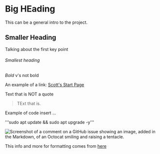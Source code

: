 # Big HEading

This can be a general intro to the project.

## Smaller Heading

Talking about the first key point

###### Smallest heading

*Bold* v's not bold

An example of a link: [Scott's Start Page](http://sak.free.nf/startpage/)

Text that is NOT a quote

> TExt that is.

Example of code insert ...

'''sudo apt update && sudo apt upgrade -y'''

![Screenshot of a comment on a GitHub issue showing an image, added in the Markdown, of an Octocat smiling and raising a tentacle.](https://myoctocat.com/assets/images/base-octocat.svg)

This info and more for formatting comes from [here](https://docs.github.com/en/get-started/writing-on-github/getting-started-with-writing-and-formatting-on-github/basic-writing-and-formatting-syntax)
